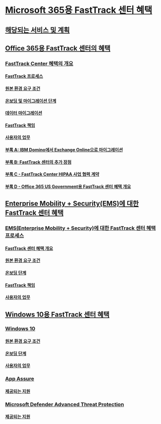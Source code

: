 # [Microsoft 365용 FastTrack 센터 혜택](M365-fasttrack-benefit-overview.md)
## [해당되는 서비스 및 계획](M365-eligible-services-and-plans.md)
## [Office 365용 FastTrack 센터의 혜택](O365-fasttrack-benefit-for-office-365.md)
### [FastTrack Center 혜택의 개요](O365-fasttrack-benefit-overview.md)
#### [FastTrack 프로세스](O365-fasttrack-process.md)
#### [원본 환경 요구 조건](O365-source-environment-expectations.md)
#### [온보딩 및 마이그레이션 단계](O365-onboarding-and-migration.md)
#### [데이터 마이그레이션](O365-data-migration.md)
#### [FastTrack 책임](O365-fasttrack-responsibilities.md)
#### [사용자의 업무](O365-your-responsibilities.md)
#### [부록 A: IBM Domino에서 Exchange Online으로 마이그레이션](O365-from-ibm-domino-to-exchange-online.md)
#### [부록 B: FastTrack 센터의 추가 장점](O365-fasttrack-additional-benefits.md)
#### [부록 C - FastTrack Center HIPAA 사업 협력 계약](O365-hipaa-business-associate-agreement.md)
#### [부록 D - Office 365 US Government용 FastTrack 센터 혜택 개요](US-Gov-appendix-overview.md)
## [Enterprise Mobility + Security(EMS)에 대한 FastTrack 센터 혜택](EMS-fasttrack-benefit-for-EMS.md)
### [EMS(Enterprise Mobility + Security)에 대한 FastTrack 센터 혜택 프로세스](EMS-fasttrack-process.md)
#### [FastTrack 센터 혜택 개요](EMS-fasttrack-benefit-overview.md)
#### [원본 환경 요구 조건](EMS-source-environment-expectations.md)
#### [온보딩 단계](EMS-onboarding-phases.md)
#### [FastTrack 책임](EMS-fasttrack-responsibilities.md)
#### [사용자의 업무](EMS-your-responsibilities.md)
## [Windows 10용 FastTrack 센터 혜택](Win-10-fasttrack-benefit-for-windows-10.md)
### [Windows 10](Win-10-windows-10.md)
#### [원본 환경 요구 조건](Win-10-source-environment-expectations.md)
#### [온보딩 단계](Win-10-onboarding-phases.md)
#### [사용자의 업무](Win-10-your-responsibilities.md)
### [App Assure](Win-10-app-assure.md)
#### [제공되는 지원](Win-10-app-assure-assistance-offered.md)
### [Microsoft Defender Advanced Threat Protection](Win-10-microsoft-defender-atp.md)
#### [제공되는 지원](Win-10-microsoft-defender-atp-assistance-offered.md)
